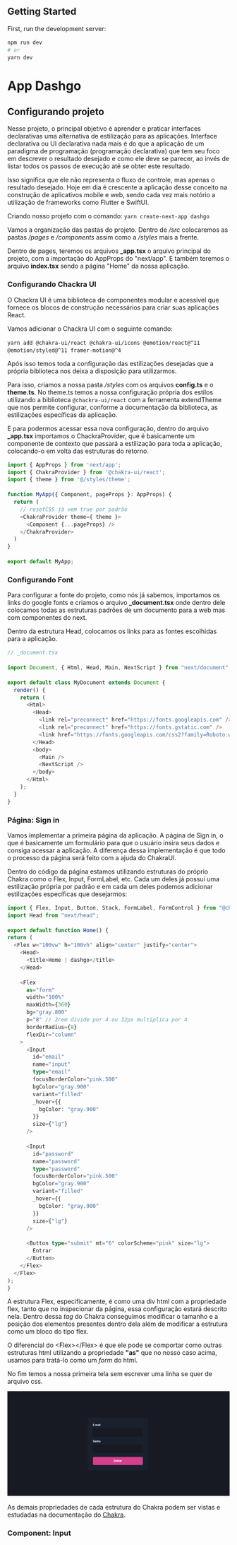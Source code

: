 ## Getting Started

First, run the development server:

```bash
npm run dev
# or
yarn dev
```

# App Dashgo

## Configurando projeto

Nesse projeto, o principal objetivo é aprender e praticar interfaces declarativas uma alternativa de estilização para as aplicações. Interface declarativa ou UI declarativa nada mais é do que a aplicação de um paradigma de programação (programação declarativa) que tem seu foco em descrever o resultado desejado e como ele deve se parecer, ao invés de listar todos os passos de execução até se obter este resultado.

Isso significa que ele não representa o fluxo de controle, mas apenas o resultado desejado. Hoje em dia é crescente a aplicação desse conceito na construção de aplicativos mobile e web, sendo cada vez mais notório a utilização de frameworks como Flutter e SwiftUI.

Criando nosso projeto com o comando: ``` yarn create-next-app dashgo ```

Vamos a organização das pastas do projeto. Dentro de _/src_ colocaremos as pastas _/pages_ e _/components_ assim como a _/styles_ mais a frente.

Dentro de pages, teremos os arquivos **_app.tsx** o arquivo principal do projeto, com a importação do AppProps do "next/app". E também teremos o arquivo **index.tsx** sendo a página "Home" da nossa aplicação.

### Configurando Chackra UI

O Chackra UI é uma biblioteca de componentes modular e acessível que fornece os blocos de construção necessários para criar suas aplicações React.

Vamos adicionar o Chackra UI com o seguinte comando:

```yarn add @chakra-ui/react @chakra-ui/icons @emotion/react@^11 @emotion/styled@^11 framer-motion@^4```

Após isso temos toda a configuração das estilizações desejadas que a própria biblioteca nos deixa a disposição para utilizarmos.

Para isso, criamos a nossa pasta _/styles_ com os arquivos **config.ts** e o **theme.ts**. No theme.ts temos a nossa configuração própria dos estilos utilizando a biblioteca ```@chackra-ui/react``` com a ferramenta extendTheme que nos permite configurar, conforme a documentação da biblioteca, as estilizações específicas da aplicação.

E para podermos acessar essa nova configuração, dentro do arquivo **_app.tsx** importamos o ChackraProvider, que é basicamente um componente de contexto que passará a estilização para toda a aplicação, colocando-o em volta das estruturas do retorno.

```typescript
import { AppProps } from 'next/app';
import { ChakraProvider } from '@chakra-ui/react'; 
import { theme } from '@/styles/theme';

function MyApp({ Component, pageProps }: AppProps) {
  return (
    // resetCSS já vem true por padrão
    <ChakraProvider theme={ theme }>
      <Component {...pageProps} />
    </ChakraProvider>
  )
}

export default MyApp;
```

### Configurando Font

Para configurar a fonte do projeto, como nós já sabemos, importamos os links do google fonts e criamos o arquivo **_document.tsx** onde dentro dele colocamos todas as estruturas padrões de um documento para a web mas com componentes do next.

Dentro da estrutura Head, colocamos os links para as fontes escolhidas para a aplicação.

```typescript
// _document.tsx

import Document, { Html, Head, Main, NextScript } from "next/document";

export default class MyDocument extends Document {
  render() {
    return (
      <Html>
        <Head>
          <link rel="preconnect" href="https://fonts.googleapis.com" />
          <link rel="preconnect" href="https://fonts.gstatic.com" />
          <link href="https://fonts.googleapis.com/css2?family=Roboto:wght@400;500;700&display=swap" rel="stylesheet" />
        </Head>
        <body>
          <Main />
          <NextScript />
        </body>
      </Html>
    );
  }
}
```

### Página: Sign in

  Vamos implementar a primeira página da aplicação. A página de Sign in, o que é basicamente um formulário para que o usuário insira seus dados e consiga acessar a aplicação. A diferença dessa implementação é que todo o processo da página será feito com a ajuda do ChakraUI.

  Dentro do código da página estamos utilizando estruturas do próprio Chakra como o Flex, Input, FormLabel, etc. Cada um deles já possui uma estilização própria por padrão e em cada um deles podemos adicionar estilizações específicas que desejarmos:

  ```typescript
  import { Flex, Input, Button, Stack, FormLabel, FormControl } from "@chakra-ui/react";
import Head from "next/head";

export default function Home() {
  return (
    <Flex w="100vw" h="100vh" align="center" justify="center">
      <Head>
        <title>Home | dashgo</title>
      </Head>

      <Flex
        as="form"
        width="100%"
        maxWidth={360}
        bg="gray.800"
        p="8" // 2rem divide por 4 ou 32px multiplica por 4
        borderRadius={8}
        flexDir="column"
      >
        <Input
          id="email"
          name="input"
          type="email"
          focusBorderColor="pink.500"
          bgColor="gray.900"
          variant="filled"
          _hover={{
            bgColor: "gray.900"
          }}
          size={"lg"}
        />

        <Input          
          id="password"
          name="password"
          type="password"
          focusBorderColor="pink.500"
          bgColor="gray.900"
          variant="filled" 
          _hover={{
            bgColor: "gray.900"
          }}
          size={"lg"}
        />

        <Button type="submit" mt="6" colorScheme="pink" size="lg">
          Entrar
        </Button>
      </Flex>
    </Flex>
  );
}
```
  A estrutura Flex, especificamente, é como uma div html com a propriedade flex, tanto que no inspecionar da página, essa configuração estará descrito nela. Dentro dessa _tag_ do Chakra conseguimos modificar o tamanho e a posição dos elementos presentes dentro dela além de modificar a estrutura como um bloco do tipo flex.

  O diferencial do \<Flex>\</Flex> é que ele pode se comportar como outras estruturas html utilizando a propriedade **"as"** que no nosso caso acima, usamos para tratá-lo como um _form_ do html.

  No fim temos a nossa primeira tela sem escrever uma linha se quer de arquivo css.

![Imagem de como ficará a página Sign in](/public/pageSignIn.png)

  As demais propriedades de cada estrutura do Chakra podem ser vistas e estudadas na documentação do [Chakra](https://chakra-ui.com/docs/components).

### Component: Input
